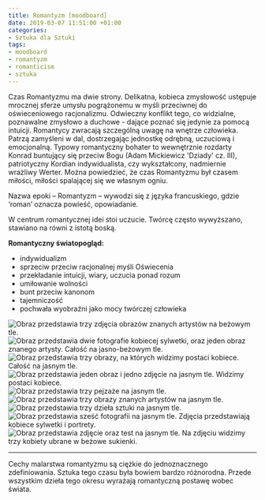 ```yaml
---
title: Romantyzm [moodboard]
date: 2019-03-07 11:51:00 +01:00
categories:
- Sztuka dla Sztuki
tags:
- moodboard
- romantyzm
- romanticism
- sztuka
---
```


Czas Romantyzmu ma dwie strony. Delikatna, kobieca zmysłowość ustępuje mrocznej sferze umysłu pogrążonemu w myśli przeciwnej do oświeceniowego racjonalizmu. Odwieczny konflikt tego, co widzialne, poznawalne zmysłowo a duchowe - dające poznać się jedynie za pomocą intuicji. Romantycy zwracają szczególną uwagę na wnętrze człowieka. Patrzą zamyśleni w dal, dostrzegając jednostkę odrębną, uczuciową i emocjonalną. Typowy romantyczny bohater to wewnętrznie rozdarty Konrad buntujący się przeciw Bogu (Adam Mickiewicz 'Dziady' cz. III), patriotyczny Kordian indywidualista, czy wykształcony, nadmiernie wrażliwy Werter. Można powiedzieć, że czas Romantyzmu był czasem miłości, miłości spalającej się we własnym ogniu.

Nazwa epoki – Romantyzm – wywodzi się z języka francuskiego, gdzie ‘roman’ oznacza powieść, opowiadanie. 

W centrum romantycznej idei stoi uczucie. Twórcę często wywyższano, stawiano na równi z istotą boską. 

**Romantyczny światopogląd:**

* indywidualizm
* sprzeciw przeciw racjonalnej myśli Oświecenia
* przekładanie intuicji, wiary, uczucia ponad rozum
* umiłowanie wolności
* bunt przeciw kanonom
* tajemniczość
* pochwała wyobraźni jako mocy twórczej człowieka


![Obraz przedstawia trzy zdjęcia obrazów znanych artystów na beżowym tle.](https://assets0.ello.co/uploads/asset/attachment/9160579/ello-optimized-701823fc.jpg)
![Obraz przedstawia dwie fotografie kobiecej sylwetki, oraz jeden obraz znanego artysty. Całość na jasno-beżowym tle.](https://assets1.ello.co/uploads/asset/attachment/9160582/ello-optimized-1cf16bd4.jpg)
![Obraz przedstawia trzy obrazy, na których widzimy postaci kobiece. Całość na jasnym tle.](https://assets2.ello.co/uploads/asset/attachment/9160584/ello-optimized-632aefad.jpg)
![Obraz przedstawia jeden obraz i jedno zdjęcie na jasnym tle. Widzimy postaci kobiece. ](https://assets0.ello.co/uploads/asset/attachment/9160588/ello-optimized-bbbced19.jpg)
![Obraz przedstawia trzy pejzaże na jasnym tle.](https://assets0.ello.co/uploads/asset/attachment/9160590/ello-optimized-ee2febfa.jpg)
![Obraz przedstawia trzy obrazy znanych artystów na jasnym tle.](https://assets2.ello.co/uploads/asset/attachment/9160591/ello-optimized-1dd36447.jpg)
![Obraz przedstawia trzy dzieła sztuki na jasnym tle.](https://assets1.ello.co/uploads/asset/attachment/9160592/ello-optimized-b4616f6f.jpg)
![Obraz przedstawia sześć fotografii na jasnym tle. Zdjęcia przedstawiają kobiece sylwetki i portrety.](https://assets1.ello.co/uploads/asset/attachment/9160593/ello-optimized-bd708eb4.jpg)
![Obraz przedstawia zdjęcie oraz test na jasnym tle. Na zdjęciu widzimy trzy kobiety ubrane w beżowe sukienki.](https://assets0.ello.co/uploads/asset/attachment/9160596/ello-optimized-6bff45fc.jpg)

-------------------

Cechy malarstwa romantyzmu są ciężkie do jednoznacznego zdefiniowania. Sztuka tego czasu była bowiem bardzo różnorodna. Przede wszystkim dzieła tego okresu wyrażają romantyczną postawę wobec świata.